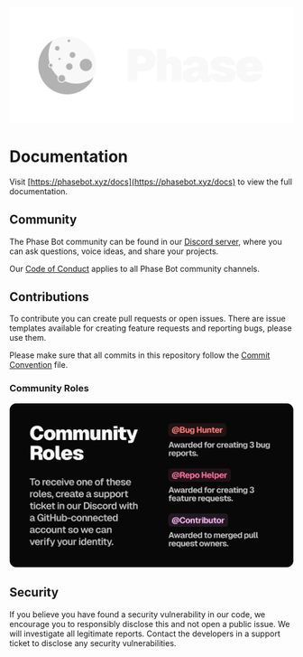<div align="center">
	<a href="https://phasebot.xyz" align="center">
		<img src="./assets/banner.svg" width="512">
	</a>
</div>

# Documentation

Visit [https://phasebot.xyz/docs](https://phasebot.xyz/docs) to view the full documentation.

## Community

The Phase Bot community can be found in our [Discord server](https://phasebot.xyz/redirect/discord), where you can ask questions, voice ideas, and share your projects.

Our [Code of Conduct](https://github.com/notcharliee/phase/blob/main/.github/CODE_OF_CONDUCT.md) applies to all Phase Bot community channels.

## Contributions

To contribute you can create pull requests or open issues. There are issue templates available for creating feature requests and reporting bugs, please use them.

Please make sure that all commits in this repository follow the [Commit Convention](https://github.com/notcharliee/phase/blob/main/.github/COMMIT_CONVENTION.md) file.

### Community Roles

<img src="./assets/community-roles.png" />

## Security

If you believe you have found a security vulnerability in our code, we encourage you to responsibly disclose this and not open a public issue. We will investigate all legitimate reports. Contact the developers in a support ticket to disclose any security vulnerabilities.

